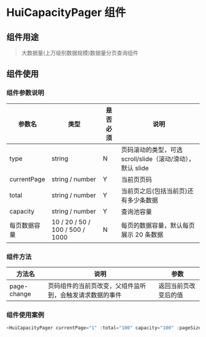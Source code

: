 # HuiCapacityPager 组件

## 组件用途

> 大数据量(上万级别数据规模)数据量分页查询组件

## 组件使用

### 组件参数说明

| 参数名       | 类型                            | 是否必须 | 说明                                                       |
| ------------ | ------------------------------- | -------- | ---------------------------------------------------------- |
| type         | string                          | N        | 页码滚动的类型，可选 scroll/slide（滚动/滑动），默认 slide |
| currentPage  | string / number                 | Y        | 当前页页码                                                 |
| total        | string / number                 | Y        | 当前页之后(包括当前页)还有多少条数据                       |
| capacity     | string / number                 | Y        | 查询池容量                                                 |
| 每页数据容量 | 10 / 20 / 50 / 100 / 500 / 1000 | N        | 每页的数据容量，默认每页展示 20 条数据                     |

### 组件方法

| 方法名      | 说明                                                     | 参数                 |
| ----------- | -------------------------------------------------------- | -------------------- |
| page-change | 页码组件的当前页改变，父组件监听到，会触发请求数据的事件 | 返回当前页改变后的值 |

### 组件使用案例

```js
<HuiCapacityPager currentPage="1" :total="100" capacity="100" :pageSize="20" @page-change="getData"></HuiCapacityPager>
```
